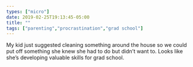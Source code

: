 ```yaml
---
types: ["micro"]
date: 2019-02-25T19:13:45-05:00
title: ""
tags: ["parenting","procrastination","grad school"]
---
```

My kid just suggested cleaning something around the house so we could put off something she knew she had to do but didn’t want to. Looks like she’s developing valuable skills for grad school.
